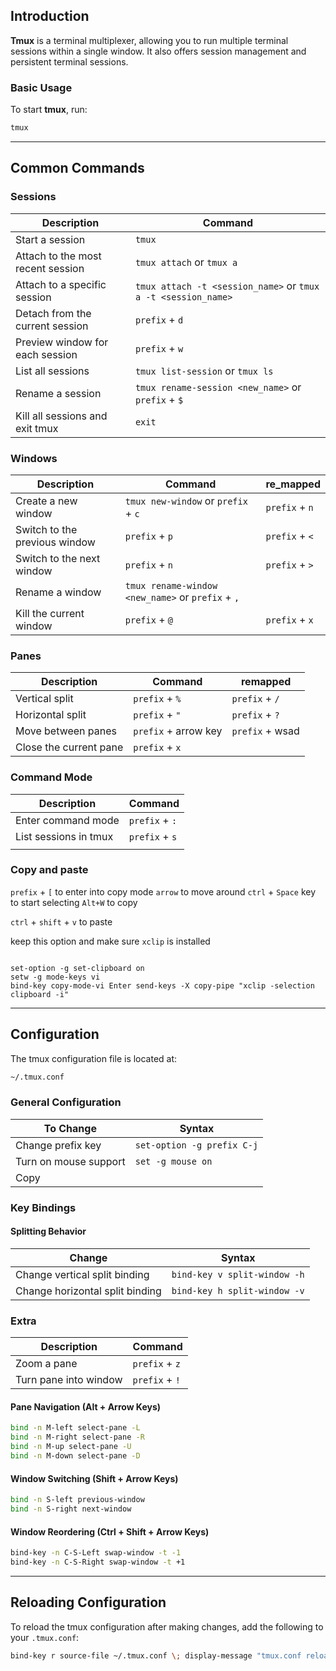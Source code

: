 
## Introduction

**Tmux** is a terminal multiplexer, allowing you to run multiple terminal sessions within a single window. It also offers session management and persistent terminal sessions.

### Basic Usage

To start **tmux**, run:  
```bash
tmux
```

---

## Common Commands

### Sessions

| Description                       | Command                                                       |
| --------------------------------- | ------------------------------------------------------------- |
| Start a session                   | `tmux`                                                        |
| Attach to the most recent session | `tmux attach` or `tmux a`                                     |
| Attach to a specific session      | `tmux attach -t <session_name>` or `tmux a -t <session_name>` |
| Detach from the current session   | `prefix` + `d`                                                |
| Preview window for each session   | `prefix` + `w`                                                |
| List all sessions                 | `tmux list-session` or `tmux ls`                              |
| Rename a session                  | `tmux rename-session <new_name>` or `prefix` + `$`            |
| Kill all sessions and exit tmux   | `exit`                                                        |

### Windows

| Description                   | Command                                           | re_mapped      |
| ----------------------------- | ------------------------------------------------- | -------------- |
| Create a new window           | `tmux new-window` or `prefix` + `c`               | `prefix` + `n` |
| Switch to the previous window | `prefix` + `p`                                    | `prefix` + `<` |
| Switch to the next window     | `prefix` + `n`                                    | `prefix` + `>` |
| Rename a window               | `tmux rename-window <new_name>` or `prefix` + `,` |                |
| Kill the current window       | `prefix` + `@`                                    | `prefix` + `x` |

### Panes

| Description            | Command              | remapped        |
| ---------------------- | -------------------- | --------------- |
| Vertical split         | `prefix` + `%`       | `prefix` + `/`  |
| Horizontal split       | `prefix` + `"`       | `prefix` + `?`  |
| Move between panes     | `prefix` + arrow key | `prefix` + wsad |
| Close the current pane | `prefix` + `x`       |                 |

### Command Mode

| Description           | Command        |
| --------------------- | -------------- |
| Enter command mode    | `prefix` + `:` |
| List sessions in tmux | `prefix` + `s` |
|                       |                |

### Copy and paste 
`prefix` + `[` to enter into copy mode
`arrow`  to move around
`ctrl` + `Space` key to start selecting
`Alt+W` to copy 

`ctrl` + `shift` + `v`  to paste 

keep this option and make sure `xclip` is installed 
```shell

set-option -g set-clipboard on
setw -g mode-keys vi
bind-key copy-mode-vi Enter send-keys -X copy-pipe "xclip -selection clipboard -i"

```
---

## Configuration

The tmux configuration file is located at:  
```bash
~/.tmux.conf
```

### General Configuration

| To Change             | Syntax                     |
| --------------------- | -------------------------- |
| Change prefix key     | `set-option -g prefix C-j` |
| Turn on mouse support | `set -g mouse on`          |
| Copy                  |                            |

### Key Bindings

#### Splitting Behavior

| Change                          | Syntax                                 |
|---------------------------------|--------------------------------------- |
| Change vertical split binding   | `bind-key v split-window -h`          |
| Change horizontal split binding | `bind-key h split-window -v`          |
### Extra
| Description           | Command        |
| --------------------- | -------------- |
| Zoom a pane           | `prefix` + `z` |
| Turn pane into window | `prefix` + `!` |
#### Pane Navigation (Alt + Arrow Keys)

```bash
bind -n M-left select-pane -L
bind -n M-right select-pane -R
bind -n M-up select-pane -U
bind -n M-down select-pane -D
```

#### Window Switching (Shift + Arrow Keys)

```bash
bind -n S-left previous-window
bind -n S-right next-window
```

#### Window Reordering (Ctrl + Shift + Arrow Keys)

```bash
bind-key -n C-S-Left swap-window -t -1
bind-key -n C-S-Right swap-window -t +1
```

---

## Reloading Configuration

To reload the tmux configuration after making changes, add the following to your `.tmux.conf`:  
```bash
bind-key r source-file ~/.tmux.conf \; display-message "tmux.conf reloaded."
```

